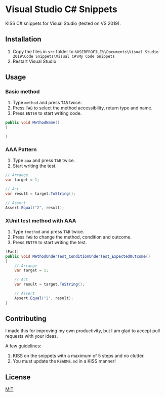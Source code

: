 # Visual Studio C# Snippets
KISS C# snippets for Visual Studio (tested on VS 2019).

## Installation
1. Copy the files in `src` folder to `%USERPROFILE%\Documents\Visual Studio 2019\Code Snippets\Visual C#\My Code Snippets`
1. Restart Visual Studio

## Usage
### Basic method
1. Type `method` and press `TAB` twice.
1. Press `TAB` to select the method accessibility, return type and name.
1. Press `ENTER` to start writing code.

```c#
public void MethodName()
{

}
```

### AAA Pattern
1. Type `aaa` and press `TAB` twice.
1. Start writing the test.

```c#
// Arrange
var target = 1;

// Act
var result = target.ToString();

// Assert
Assert.Equal("2", result);
```

### XUnit test method with AAA
1. Type `tmethod` and press `TAB` twice.
1. Press `TAB` to change the method, condition and outcome.
1. Press `ENTER` to start writing the test.

```c#
[Fact]
public void MethodUnderTest_ConditionUnderTest_ExpectedOutcome()
{
    // Arrange
    var target = 1;

    // Act
    var result = target.ToString();

    // Assert
    Assert.Equal("2", result);
}
```

## Contributing
I made this for improving my own productivity, but I am glad to accept pull requests with your ideas.

A few guidelines:
1. KISS on the snippets with a maximum of 5 steps and no clutter.
1. You must update the `README.md` in a KISS manner!

## License
[MIT](https://choosealicense.com/licenses/mit/)
